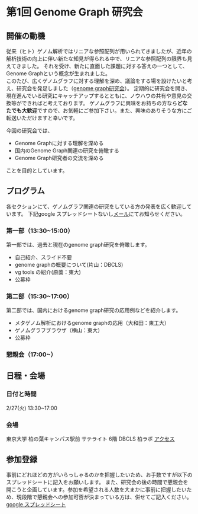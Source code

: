 # 第1回 Genome Graph 研究会

## 開催の動機
従来（ヒト）ゲノム解析ではリニアな参照配列が用いられてきましたが、近年の解析技術の向上に伴い新たな知見が得られる中で、リニアな参照配列の限界も見えてきました。
それを受け、新たに直面した課題に対する答えの一つとして、Genome Graphという概念が生まれました。<br>
このたび、広くゲノムグラフに対する理解を深め、議論をする場を設けたいと考え、研究会を発足しました（[genome graph研究会](https://genomegraph.github.io/website/)）。
定期的に研究会を開き、現在進んでいる研究にキャッチアップするとともに、ノウハウの共有や意見の交換等ができればと考えております。
ゲノムグラフに興味をお持ちの方なら<strong>どなたでも大歓迎</strong>ですので、お気軽にご参加下さい。また、興味のありそうな方にご転送いただけますと幸いです。

今回の研究会では、
- Genome Graphに対する理解を深める
- 国内のGenome Graph関連の研究を俯瞰する
- Genome Graph研究者の交流を深める

ことを目的としています。


## プログラム
各セクションにて、ゲノムグラフ関連の研究をしている方の発表を広く歓迎しています。
下記google スプレッドシートないし[メール](harazono_yoritaka_17@stu-cbms.k.u-tokyo.ac.jp)にてお知らせください。
### 第一部（13:30~15:00）
第一部では、過去と現在のgenome graph研究を俯瞰します。
- 自己紹介、スライド不要
- genome graphの概要について(片山：DBCLS)
- vg tools の紹介(原薗：東大)
- 公募枠

### 第二部（15:30~17:00）
第二部では、国内におけるgenome graph研究の応用例などを紹介します。
- メタゲノム解析におけるgenome graphの応用（大和田：東工大）
- ゲノムグラフブラウザ（横山：東大）
- 公募枠

### 懇親会（17:00~）


## 日程・会場
### 日付と時間
2/27(火) 13:30~17:00
### 会場
東京大学 柏の葉キャンパス駅前 サテライト 6階 DBCLS 柏ラボ
[アクセス](http://dbcls.rois.ac.jp/access)

## 参加登録
事前にどれほどの方がいらっしゃるのかを把握したいため、お手数ですが以下のスプレッドシートに記入をお願いします。
また、研究会の後の時間で懇親会を開こうと企画しています。参加を希望される人数を大まかに事前に把握したいため、現段階で懇親会への参加可否が決まっている方は、併せてご記入ください。
[google スプレッドシート](https://docs.google.com/spreadsheets/d/1kuLJ2U0ZJ2CsmqbuhcTKD_HqsUWTXT9Y21Lj6a08MjY/edit?usp=sharing)
